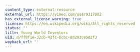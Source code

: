 ```yaml
---
content_type: external-resource
external_url: https://vimeo.com/user9317082
has_external_license_warning: true
license: https://en.wikipedia.org/wiki/All_rights_reserved
status: ''
title: Young World Inventors
uid: d7ff8f1e-32cb-42fc-bcbc-8d293ce5d2f3
wayback_url: ''
---
```

